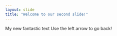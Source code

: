 ```yaml
---
layout: slide
title: "Welcome to our second slide!"
---
```

My new fantastic text
Use the left arrow to go back!
